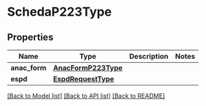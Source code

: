 # SchedaP223Type

## Properties
Name | Type | Description | Notes
------------ | ------------- | ------------- | -------------
**anac_form** | [**AnacFormP223Type**](AnacFormP223Type.md) |  | 
**espd** | [**EspdRequestType**](EspdRequestType.md) |  | 

[[Back to Model list]](../README.md#documentation-for-models) [[Back to API list]](../README.md#documentation-for-api-endpoints) [[Back to README]](../README.md)

